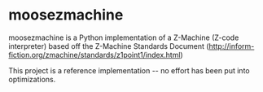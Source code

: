 # moosezmachine

moosezmachine is a Python implementation of a Z-Machine (Z-code interpreter) based off the Z-Machine Standards Document (http://inform-fiction.org/zmachine/standards/z1point1/index.html)

This project is a reference implementation -- no effort has been put into optimizations. 
